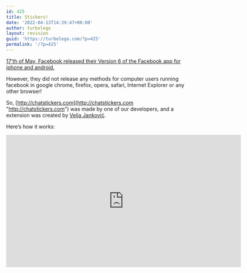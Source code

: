 ```yaml
---
id: 425
title: Stickers!
date: '2022-04-13T14:39:47+00:00'
author: turbolego
layout: revision
guid: 'https://turbolego.com/?p=425'
permalink: '/?p=425'
---
```


[17’th of May, Facebook released their Version 6 of the Facebook app for iphone and android.](http://www.hongkiat.com/blog/facebook-app-for-iphone/ "http://www.hongkiat.com/blog/facebook-app-for-iphone/")

However, they did not release any methods for computer users running facebook in google chrome, firefox, opera, safari, Internet Explorer or any other browser!

So, [http://chatstickers.com](http://chatstickers.com "http://chatstickers.com") was made by one of our developers, and a extension was created by [Velja Janković](http://www.facebook.com/theztech "http://www.facebook.com/theztech").

Here’s how it works:

<iframe allow="accelerometer; autoplay; clipboard-write; encrypted-media; gyroscope; picture-in-picture; web-share" allowfullscreen="" frameborder="0" height="360" loading="lazy" referrerpolicy="strict-origin-when-cross-origin" src="https://www.youtube.com/embed/2v6sRDV-lUc?feature=oembed" title="Facebook Stickers on Chrome, Firefox and other browsers!" width="640"></iframe>